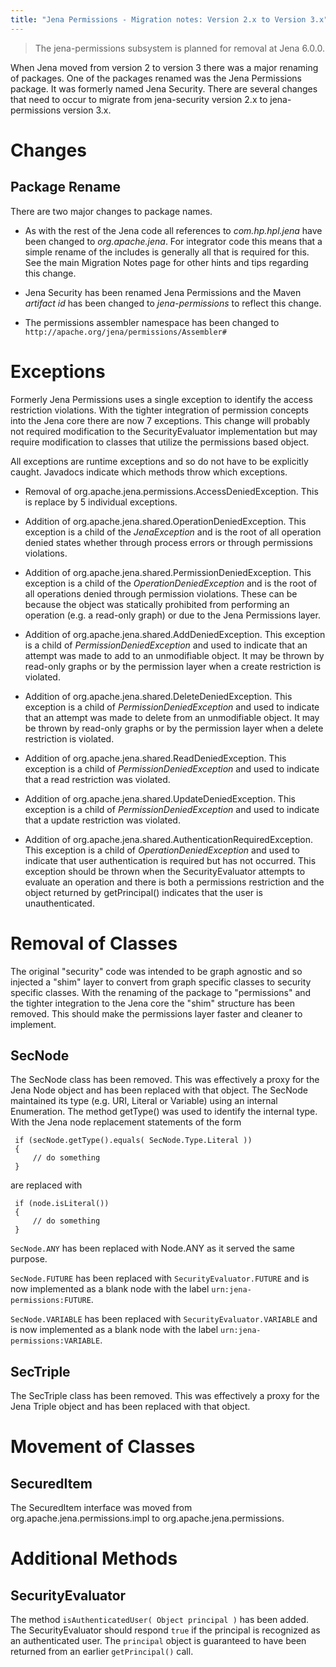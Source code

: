 ```yaml
---
title: "Jena Permissions - Migration notes: Version 2.x to Version 3.x"
---
```


> The jena-permissions subsystem is planned for removal at Jena 6.0.0.

When Jena moved from version 2 to version 3 there was a major renaming of packages. One of the packages renamed was the Jena Permissions package. It was formerly named Jena Security. There are several changes that need to occur to migrate from jena-security version 2.x to jena-permissions version 3.x.

Changes
=======

Package Rename
--------------

There are two major changes to package names.

* As with the rest of the Jena code all references to _com.hp.hpl.jena_ have been changed to _org.apache.jena_. For integrator code this means that a simple rename of the includes is generally all that is required for this. See the main Migration Notes page for other hints and tips regarding this change.

* Jena Security has been renamed Jena Permissions and the Maven _artifact id_ has been changed to _jena-permissions_ to reflect this change.

* The permissions assembler namespace has been changed to `http://apache.org/jena/permissions/Assembler#`

Exceptions
==========

Formerly Jena Permissions uses a single exception to identify the access restriction violations. With the tighter integration of permission concepts into the Jena core there are now 7 exceptions. This change will probably not required modification to the SecurityEvaluator implementation but may require modification to classes that utilize the permissions based object.

All exceptions are runtime exceptions and so do not have to be explicitly caught. Javadocs indicate which methods throw which exceptions.

* Removal of org.apache.jena.permissions.AccessDeniedException. This is replace by 5 individual exceptions.

* Addition of org.apache.jena.shared.OperationDeniedException. This exception is a child of the _JenaException_ and is the root of all operation denied states whether through process errors or through permissions violations.

* Addition of org.apache.jena.shared.PermissionDeniedException. This exception is a child of the _OperationDeniedException_ and is the root of all operations denied through permission violations. These can be because the object was statically prohibited from performing an operation (e.g. a read-only graph) or due to the Jena Permissions layer.

* Addition of org.apache.jena.shared.AddDeniedException. This exception is a child of _PermissionDeniedException_ and used to indicate that an attempt was made to add to an unmodifiable object. It may be thrown by read-only graphs or by the permission layer when a create restriction is violated.

* Addition of org.apache.jena.shared.DeleteDeniedException. This exception is a child of _PermissionDeniedException_ and used to indicate that an attempt was made to delete from an unmodifiable object. It may be thrown by read-only graphs or by the permission layer when a delete restriction is violated.

* Addition of org.apache.jena.shared.ReadDeniedException. This exception is a child of _PermissionDeniedException_ and used to indicate that a read restriction was violated.

* Addition of org.apache.jena.shared.UpdateDeniedException. This exception is a child of _PermissionDeniedException_ and used to indicate that a update restriction was violated.

* Addition of org.apache.jena.shared.AuthenticationRequiredException. This exception is a child of _OperationDeniedException_ and used to indicate that user authentication is required but has not occurred. This exception should be thrown when the SecurityEvaluator attempts to evaluate an operation and there is both a permissions restriction and the object returned by getPrincipal() indicates that the user is unauthenticated.

Removal of Classes
==================

The original "security" code was intended to be graph agnostic and so injected a "shim" layer to convert from graph specific classes to security specific classes. With the renaming of the package to "permissions" and the tighter integration to the Jena core the "shim" structure has been removed. This should make the permissions layer faster and cleaner to implement.

SecNode
-------

The SecNode class has been removed. This was effectively a proxy for the Jena Node object and has been replaced with that object. The SecNode maintained its type (e.g. URI, Literal or Variable) using an internal Enumeration. The method getType() was used to identify the internal type. With the Jena node replacement statements of the form

     if (secNode.getType().equals( SecNode.Type.Literal ))
     {
         // do something
     }

are replaced with

     if (node.isLiteral())
     {
         // do something
     }

`SecNode.ANY` has been replaced with Node.ANY as it served the same purpose.

`SecNode.FUTURE` has been replaced with `SecurityEvaluator.FUTURE` and is now implemented as a blank node with the label `urn:jena-permissions:FUTURE`.

`SecNode.VARIABLE` has been replaced with `SecurityEvaluator.VARIABLE` and is now implemented as a blank node with the label `urn:jena-permissions:VARIABLE`.


SecTriple
---------

The SecTriple class has been removed. This was effectively a proxy for the Jena Triple object and has been replaced with that object.


Movement of Classes
===================

SecuredItem
-----------

The SecuredItem interface was moved from org.apache.jena.permissions.impl to org.apache.jena.permissions.

Additional Methods
==================

SecurityEvaluator
-----------------

The method `isAuthenticatedUser( Object principal )` has been added. The SecurityEvaluator should respond `true` if the principal is recognized as an authenticated user. The `principal` object is guaranteed to have been returned from an earlier `getPrincipal()` call.
